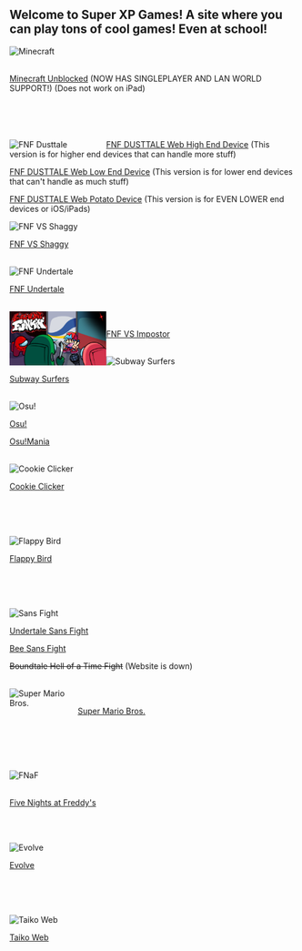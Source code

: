 ## Welcome to Super XP Games! A site where you can play tons of cool games! Even at school!

<img align="left" src="images/Minecraft.png" alt="Minecraft" width="120"/>
<br/><br/>

[Minecraft Unblocked](https://superteamxp.github.io/Minecraft-Unblocked/javascript) (NOW HAS SINGLEPLAYER AND LAN WORLD SUPPORT!) (Does not work on iPad)
<br/><br/><br/><br/><br/>

<img align="left" src="images/FNF Dusttale.png" alt="FNF Dusttale" width="170"/>

[FNF DUSTTALE Web High End Device](https://superteamxp.github.io/FNF-DUSTTALE-Web-High-End-Device/) (This version is for higher end devices that can handle more stuff)

[FNF DUSTTALE Web Low End Device](https://superteamxp.github.io/FNF-DUSTTALE-Web-Low-End-Device/) (This version is for lower end devices that can't handle as much stuff)

[FNF DUSTTALE Web Potato Device](https://superteamxp.github.io/FNF-DUSTTALE-Web-Potato-Device/) (This version is for EVEN LOWER end devices or iOS/iPads)

<img align="left" src="images/FNF VS Shaggy.png" alt="FNF VS Shaggy" width="170"/>

<br/>

[FNF VS Shaggy](https://superteamxp.github.io/FNF-VS-Shaggy/)

<br/>

<img align="left" src="images/FNF Undertale.png" alt="FNF Undertale" width="170"/>

<br/>

[FNF Undertale](https://superteamxp.github.io/FNF-Undertale-Web/)

<br/>

<img align="left" src="images/FNF VS Impostor.JPG" alt="FNF VS Impostor" width="170"/>

<br/>

[FNF VS Impostor](https://ggl22.github.io/impostor-v3/)

<br/>

<img align="left" src="images/Subway Surfers.png" alt="Subway Surfers" width="170"/>

<br/>

[Subway Surfers](https://superteamxp.github.io/Subway-Surfers/)

<br/>

<img align="left" src="images/Osu!.png" alt="Osu!" width="130"/>

<br/>

[Osu!](https://www.webosu.online)

[Osu!Mania](https://rodrig0v.github.io/webmania/#/)

<br/>

<img align="left" src="images/Cookie Clicker.png" alt="Cookie Clicker" width="140"/>

<br/>

[Cookie Clicker](https://superteamxp.github.io/Cookie-Clicker-Unblocked/)

<br/><br/><br/>

<img align="left" src="images/Flappy Bird.png" alt="Flappy Bird" width="140"/>

<br/>

[Flappy Bird](https://superteamxp.github.io/Flappy-Bird-Unblocked/)

<br/><br/><br/>

<img align="left" src="images/Sans Fight.png" alt="Sans Fight" width="130"/>

<br/>

[Undertale Sans Fight](http://superteamxp.github.io/Undertale-Sans-Fight-Unblocked/)

[Bee Sans Fight](https://hyzq.github.io/Bee-Sans-fight3)

<s>Boundtale Hell of a Time Fight</s> (Website is down)

<br/>

<img align="left" src="images/Super Mario Bros..png" alt="Super Mario Bros." width="120"/>

<br/>

[Super Mario Bros.](https://superteamxp.github.io/FullScreenMario-Unblocked/)

<br/><br/><br/><br/>

<img align="left" src="images/Five Nights at Freddys.png" alt="FNaF" width="140"/>

<br/><br/>

[Five Nights at Freddy's](https://superteamxp.github.io/Five-Nights-at-Freddys-Unblocked/)

<br/><br/>

<img align="left" src="images/Evolve.png" alt="Evolve" width="140"/>

<br/>

[Evolve](https://pmotschmann.github.io/Evolve/)

<br/><br/><br/>

<img align="left" src="images/Taiko Web.PNG" alt="Taiko Web" width="140"/>

<br/>

[Taiko Web](https://taiko.bui.pm/)
